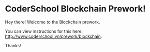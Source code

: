 # CoderSchool Blockchain Prework!

Hey there! Welcome to the Blockchain prework.

You can view instructions for this here: http://www.coderschool.vn/prework/blockchain.

Thanks!
